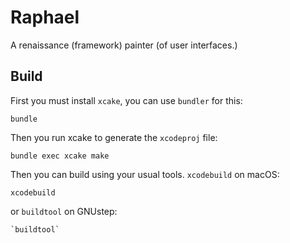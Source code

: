 # Raphael

A renaissance (framework) painter (of user interfaces.)

## Build

First you must install `xcake`, you can use `bundler` for this:

    bundle

Then you run xcake to generate the `xcodeproj` file:

    bundle exec xcake make

Then you can build using your usual tools.  `xcodebuild` on macOS:

    xcodebuild

or `buildtool` on GNUstep:

    `buildtool`
